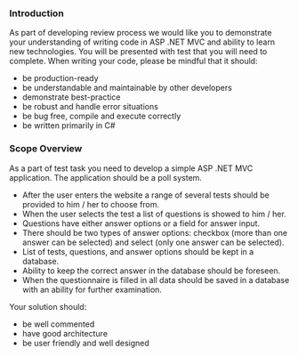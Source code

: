 ### Introduction

As part of developing review process we would like you to demonstrate your understanding of writing code in ASP .NET MVC and ability to learn new technologies. You will be presented with test that you will need to complete. When writing your code, please be mindful that it should:

* be production-ready
* be understandable and maintainable by other developers
* demonstrate best-practice
* be robust and handle error situations
* be bug free, compile and execute correctly
* be written primarily in C#

### Scope Overview

As a part of test task you need to develop a simple ASP .NET MVC application. The application should be a poll system.

* After the user enters the website a range of several tests should be provided to him / her to choose from.
* When the user selects the test a list of questions is showed to him / her.
* Questions have either answer options or a field for answer input.
* There should be two types of answer options: checkbox (more than one answer can be selected) and select (only one answer can be selected).
* List of tests, questions, and answer options should be kept in a database.
* Ability to keep the correct answer in the database should be foreseen.
* When the questionnaire is filled in all data should be saved in a database with an ability for further examination.

Your solution should:

* be well commented
* have good architecture
* be user friendly and well designed